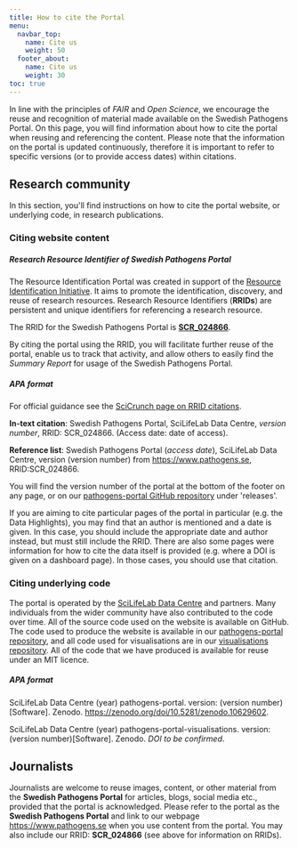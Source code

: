 ```yaml
---
title: How to cite the Portal
menu:
  navbar_top:
    name: Cite us
    weight: 50
  footer_about:
    name: Cite us
    weight: 30
toc: true
---
```


In line with the principles of _FAIR_ and _Open Science_, we encourage the reuse and recognition of material made available on the Swedish Pathogens Portal. On this page, you will find information about how to cite the portal when reusing and referencing the content. Please note that the information on the portal is updated continuously, therefore it is important to refer to specific versions (or to provide access dates) within citations.

## Research community

In this section, you'll find instructions on how to cite the portal website, or underlying code, in research publications.

### Citing website content

##### Research Resource Identifier of Swedish Pathogens Portal

The Resource Identification Portal was created in support of the <a target="_blank" href="https://www.rrids.org/">Resource Identification Initiative</a>. It aims to promote the identification, discovery, and reuse of research resources. Research Resource Identifiers (**RRIDs**) are persistent and unique identifiers for referencing a research resource.

The RRID for the Swedish Pathogens Portal is [**SCR_024866**](https://scicrunch.org/resources/data/record/nlx_144509-1/SCR_024866/resolver?q=SCR_024866&l=SCR_024866&i=rrid:scr_024866).

By citing the portal using the RRID, you will facilitate further reuse of the portal, enable us to track that activity, and allow others to easily find the _Summary Report_ for usage of the Swedish Pathogens Portal.

##### APA format

For official guidance see the [SciCrunch page on RRID citations](https://scicrunch.org/resources/about/guidelines).

**In-text citation**: Swedish Pathogens Portal, SciLifeLab Data Centre, _version number_, RRID: SCR_024866. (Access date: date of access).

**Reference list**: Swedish Pathogens Portal (_access date_), SciLifeLab Data Centre, version (version number) from https://www.pathogens.se, RRID:SCR_024866.

You will find the version number of the portal at the bottom of the footer on any page, or on our <a target="_blank" href="https://github.com/ScilifelabDataCentre/pathogens-portal">pathogens-portal GitHub repository</a> under 'releases'.

If you are aiming to cite particular pages of the portal in particular (e.g. the Data Highlights), you may find that an author is mentioned and a date is given. In this case, you should include the appropriate date and author instead, but must still include the RRID. There are also some pages were information for how to cite the data itself is provided (e.g. where a DOI is given on a dashboard page). In those cases, you should use that citation.

### Citing underlying code

The portal is operated by the <a target="_blank" href="https://scilifelab.se/data">SciLifeLab Data Centre</a> and partners. Many individuals from the wider community have also contributed to the code over time. All of the source code used on the website is available on GitHub. The code used to produce the website is available in our <a target="_blank" href="https://github.com/ScilifelabDataCentre/pathogens-portal">pathogens-portal repository</a>, and all code used for visualisations are in our <a target="_blank" href="https://github.com/ScilifelabDataCentre/pathogens-portal-visualisations">visualisations repository</a>. All of the code that we have produced is available for reuse under an MIT licence.

##### APA format

SciLifeLab Data Centre (year) pathogens-portal. version: (version number)[Software]. Zenodo. <https://zenodo.org/doi/10.5281/zenodo.10629602>.

SciLifeLab Data Centre (year) pathogens-portal-visualisations. version: (version number)[Software]. Zenodo. _DOI to be confirmed_.

## Journalists

Journalists are welcome to reuse images, content, or other material from the **Swedish Pathogens Portal** for articles, blogs, social media etc., provided that the portal is acknowledged. Please refer to the portal as the **Swedish Pathogens Portal** and link to our webpage <https://www.pathogens.se> when you use content from the portal. You may also include our RRID: **SCR_024866** (see above for information on RRIDs).
